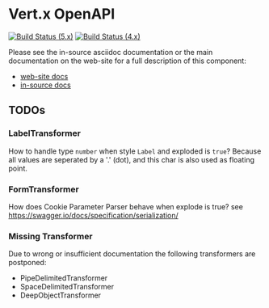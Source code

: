 # Vert.x OpenAPI

[![Build Status (5.x)](https://github.com/eclipse-vertx/vertx-openapi/actions/workflows/ci-5.x.yml/badge.svg)](https://github.com/eclipse-vertx/vertx-openapi/actions/workflows/ci-5.x.yml)
[![Build Status (4.x)](https://github.com/eclipse-vertx/vertx-openapi/actions/workflows/ci-4.x.yml/badge.svg)](https://github.com/eclipse-vertx/vertx-openapi/actions/workflows/ci-4.x.yml)

Please see the in-source asciidoc documentation or the main documentation on the web-site for a full description
of this component:

* [web-site docs](https://vertx.io/docs/vertx-openapi/java/)
* [in-source docs](src/main/asciidoc/index.adoc)

## TODOs

### LabelTransformer

How to handle type `number` when style `Label` and exploded is `true`? Because all values are seperated by a '.' (dot), and this char is also used as floating point.

### FormTransformer

How does Cookie Parameter Parser behave when explode is true? see https://swagger.io/docs/specification/serialization/

### Missing Transformer

Due to wrong or insufficient documentation the following transformers are postponed:

- PipeDelimitedTransformer
- SpaceDelimitedTransformer
- DeepObjectTransformer







